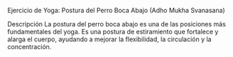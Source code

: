 Ejercicio de Yoga: Postura del Perro Boca Abajo (Adho Mukha Svanasana)

Descripción
La postura del perro boca abajo es una de las posiciones más fundamentales del yoga. Es una postura de estiramiento que fortalece y alarga el cuerpo, ayudando a mejorar la flexibilidad, la circulación y la concentración.








